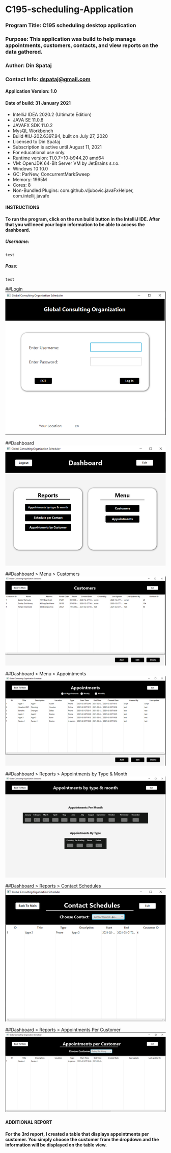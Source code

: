 # C195-scheduling-Application

### Program Title: C195 scheduling desktop application
### Purpose: This application was build to help manage appointments, customers, contacts, and view reports on the data gathered.
### Author: Din Spataj
### Contact Info: dspataj@gmail.com

#### Application Version: 1.0
#### Date of build: 31 January 2021

- IntelliJ IDEA 2020.2 (Ultimate Edition)
- JAVA SE 11.0.8
- JAVAFX SDK 11.0.2
- MysQL Workbench
- Build #IU-202.6397.94, built on July 27, 2020
- Licensed to Din Spataj
- Subscription is active until August 11, 2021
- For educational use only.
- Runtime version: 11.0.7+10-b944.20 amd64
- VM: OpenJDK 64-Bit Server VM by JetBrains s.r.o.
- Windows 10 10.0
- GC: ParNew, ConcurrentMarkSweep
- Memory: 1965M
- Cores: 8
- Non-Bundled Plugins: com.github.vljubovic.javaFxHelper, com.intellij.javafx

#### INSTRUCTIONS
#### To run the program, click on the run build button in the IntelliJ IDE. After that you will need your login information to be able to access the dashboard.
##### Username:
`test`
##### Pass:
`test`

##Login
![](https://github.com/DinShpati/C195-scheduling-Application/blob/main/imgs/1.PNG?raw=true)

##Dashboard
![](https://github.com/DinShpati/C195-scheduling-Application/blob/main/imgs/2.PNG?raw=true)

##Dashboard > Menu > Customers
![](https://github.com/DinShpati/C195-scheduling-Application/blob/main/imgs/3.PNG?raw=true)

##Dashboard > Menu > Appointments
![](https://github.com/DinShpati/C195-scheduling-Application/blob/main/imgs/4.PNG?raw=true)

##Dashboard > Reports > Appointments by Type & Month
![](https://github.com/DinShpati/C195-scheduling-Application/blob/main/imgs/5.PNG?raw=true)

##Dashboard > Reports > Contact Schedules
![](https://github.com/DinShpati/C195-scheduling-Application/blob/main/imgs/6.PNG?raw=true)

##Dashboard > Reports > Appointments Per Customer
![](https://github.com/DinShpati/C195-scheduling-Application/blob/main/imgs/7.PNG?raw=true)

#### ADDITIONAL REPORT
#### For the 3rd report, I created a table that displays appointments per customer. You simply choose the customer from the dropdown and the information will be displayed on the table view. 
